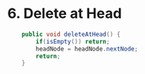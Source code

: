 # 6. Delete at Head

```java
    public void deleteAtHead() {
        if(isEmpty()) return;
        headNode = headNode.nextNode;
        return;
    }
```



